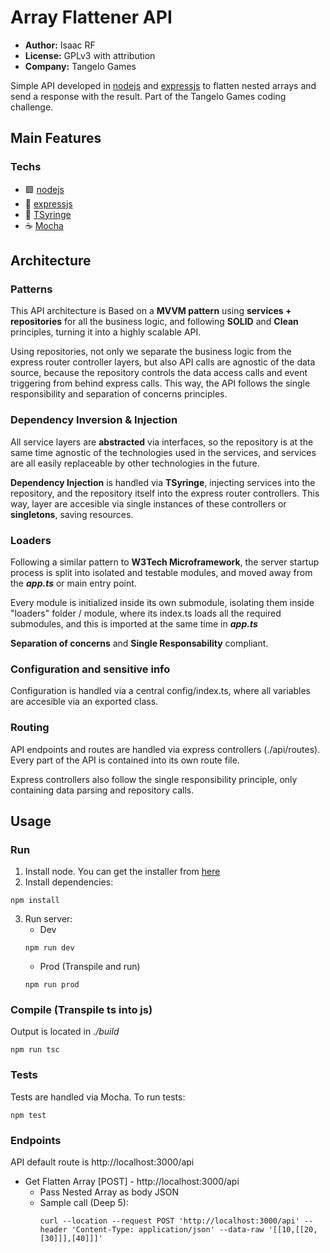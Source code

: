 # Array Flattener API
- **Author:** Isaac RF
- **License:** GPLv3 with attribution
- **Company:** Tangelo Games

Simple API developed in [nodejs](https://nodejs.org/es/) and [expressjs](https://expressjs.com/es/) to flatten nested arrays and send a response with the result. Part of the Tangelo Games coding challenge.

## Main Features
### Techs
- 🟩 [nodejs](https://nodejs.org/)
- 🏢 [expressjs](https://expressjs.com/es/)
- 💉 [TSyringe](https://github.com/microsoft/tsyringe)
- ☕ [Mocha](https://mochajs.org/)

## Architecture
### Patterns
This API architecture is Based on a **MVVM pattern** using **services + repositories** for all the business logic, and following **SOLID** and **Clean** principles, turning it into a highly scalable API.

Using repositories, not only we separate the business logic from the express router controller layers, but also API calls are agnostic of the data source, because the repository controls the data access calls and event triggering from behind express calls. This way, the API follows the single responsibility and separation of concerns principles.

### Dependency Inversion & Injection
All service layers are **abstracted** via interfaces, so the repository is at the same time agnostic of the technologies used in the services, and services are all easily replaceable by other technologies in the future.

**Dependency Injection** is handled via **TSyringe**, injecting services into the repository, and the repository itself into the express router controllers. This way, layer are accesible via single instances of these controllers or **singletons**, saving resources.

### Loaders
Following a similar pattern to **W3Tech Microframework**, the server startup process is split into isolated and testable modules, and moved away from the ***app.ts*** or main entry point.

Every module is initialized inside its own submodule, isolating them inside "loaders" folder / module, where its index.ts loads all the required submodules, and this is imported at the same time in ***app.ts***

**Separation of concerns** and **Single Responsability** compliant.

### Configuration and sensitive info
Configuration is handled via a central config/index.ts, where all variables are accesible via an exported class.

### Routing
API endpoints and routes are handled via express controllers (./api/routes). Every part of the API is contained into its own route file.

Express controllers also follow the single responsibility principle, only containing data parsing and repository calls.

## Usage
### Run
1. Install node. You can get the installer from [here](https://nodejs.org/es/)
2. Install dependencies:
```
npm install
```
3. Run server:
    - Dev
    ```
    npm run dev
    ```
    - Prod (Transpile and run)
    ```
    npm run prod
    ```

### Compile (Transpile ts into js)
Output is located in *./build*
```
npm run tsc
```

### Tests
Tests are handled via Mocha. To run tests:
```
npm test
```

### Endpoints
API default route is http://localhost:3000/api

- Get Flatten Array [POST] - http://localhost:3000/api
    - Pass Nested Array as body JSON
    - Sample call (Deep 5):
        ```
        curl --location --request POST 'http://localhost:3000/api' --header 'Content-Type: application/json' --data-raw '[[10,[[20, [30]]],[40]]]'
        ```
